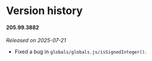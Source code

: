 # Version history

#### 205.99.3882

*Released on 2025-07-21*

- Fixed a bug in `globals/globals.js/isSignedInteger()`.
